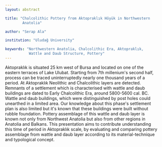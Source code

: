 ```yaml
---
layout: abstract

title: "Chalcolithic Pottery from Aktopraklık Höyük in Northwestern
        Anatolia"

author: "Serap Ala"

institution: "Uludağ University"

keywords: "Northwestern Anatolia, Chalcolithic Era, Aktopraklık,
           Wattle and Daub Structure, Pottery"
---
```


Aktopraklık is situated 25 km west of Bursa and located on one of the
eastern terraces of Lake Ulubat. Starting from 7th millenium's second
half, process can be traced uninterruptedly nearly one thousand years
of a period. At Aktopraklık Neolithic and Chalcolithic layers are
detected. Remnants of a settlement which is characterised with wattle
and daub buildings are dated to Early Chalcolithic Era, around
5800-5600 cal. BC.  Wattle and daub buildings, which were
distinguished by post holes could unearthed in a limited area. Our
knowledge about this phase's settlement plan is also limited but it's
known that these buildings were built without rubble
foundation. Pottery assemblage of this wattle and daub layer is known
not only from Northwest Anatolia but also from other regions in
Anatolia and Balkans. This presentation aims to contribute
understanding this time of period in Aktopraklık scale, by evaluating
and comparing pottery assemblage from wattle and daub layer according
to its material-technique and typological concept.
